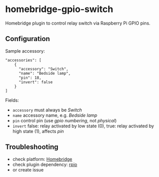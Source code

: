 # homebridge-gpio-switch
Homebridge plugin to control relay switch via Raspberry Pi GPIO pins.

## Configuration
Sample accessory:
```
"accessories": [
    {
      "accessory": "Switch",
      "name": "Bedside lamp",
      "pin": 18,
      "invert": false
    }
]
```

Fields:

- `accessory` must always be *Switch*
- `name` accessory name, e.g. *Bedside lamp*
- `pin` control pin (use *gpio numbering*, not *physical*)
- `invert` false: relay activated by low state (0), true: relay activated by high state (1), affects *pin*

## Troubleshooting
- check platform: [Homebridge](https://github.com/nfarina/homebridge)
- check plugin dependency: [rpio](https://www.npmjs.com/package/rpio)
- or create issue
